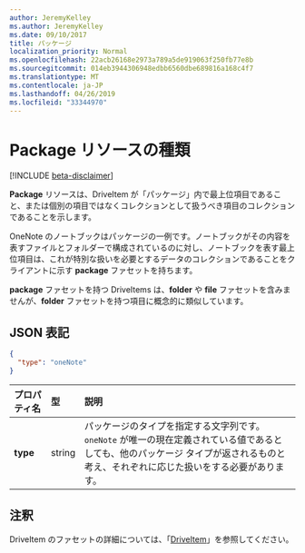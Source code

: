 ```yaml
---
author: JeremyKelley
ms.author: JeremyKelley
ms.date: 09/10/2017
title: パッケージ
localization_priority: Normal
ms.openlocfilehash: 22acb26168e2973a789a5de919063f250fb77e8b
ms.sourcegitcommit: 014eb3944306948edbb6560dbe689816a168c4f7
ms.translationtype: MT
ms.contentlocale: ja-JP
ms.lasthandoff: 04/26/2019
ms.locfileid: "33344970"
---
```

# <a name="package-resource-type"></a>Package リソースの種類

[!INCLUDE [beta-disclaimer](../../includes/beta-disclaimer.md)]

**Package** リソースは、DriveItem が「パッケージ」内で最上位項目であること、または個別の項目ではなくコレクションとして扱うべき項目のコレクションであることを示します。

OneNote のノートブックはパッケージの一例です。ノートブックがその内容を表すファイルとフォルダーで構成されているのに対し、ノートブックを表す最上位項目は、これが特別な扱いを必要とするデータのコレクションであることをクライアントに示す **package** ファセットを持ちます。

**package** ファセットを持つ DriveItems は、**folder** や **file** ファセットを含みませんが、**folder** ファセットを持つ項目に概念的に類似しています。

## <a name="json-representation"></a>JSON 表記

<!-- { "blockType": "resource", "@odata.type": "microsoft.graph.package" } -->
```json
{
  "type": "oneNote"
}
```

| プロパティ名 | 型   | 説明                                                                                                                                                                      |
|:--------------|:-------|:---------------------------------------------------------------------------------------------------------------------------------------------------------------------------------|
| **type**      | string | パッケージのタイプを指定する文字列です。`oneNote` が唯一の現在定義されている値であるとしても、他のパッケージ タイプが返されるものと考え、それぞれに応じた扱いをする必要があります。 |

## <a name="remarks"></a>注釈 

DriveItem のファセットの詳細については、「[DriveItem](driveitem.md)」を参照してください。


<!--
{
  "type": "#page.annotation",
  "description": "The Package facet indicates that an item is the root of a special collection of items that should be treated as a single unit.",
  "keywords": "package, facet, onenote",
  "section": "documentation",
  "suppressions": []
}
-->
